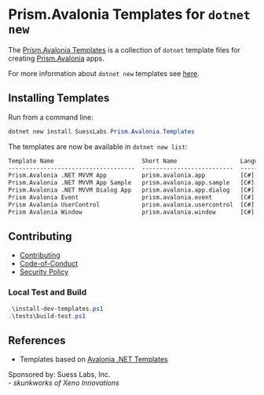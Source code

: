 # Prism.Avalonia Templates for `dotnet new`

The [Prism.Avalonia Templates](https://github.com/SuessLabs/Prism.Avalonia.Templates/pull/4) is a collection of `dotnet` template files for creating [Prism.Avalonia](https://github.com/AvaloniaCommunity/Prism.Avalonia) apps.

For more information about `dotnet new` templates see [here](https://blogs.msdn.microsoft.com/dotnet/2017/04/02/how-to-create-your-own-templates-for-dotnet-new/).

## Installing Templates

Run from a command line:

```powershell
dotnet new install SuessLabs.Prism.Avalonia.Templates
```

The templates are now be available in `dotnet new list`:

```txt
Template Name                         Short Name                  Language  Tags
------------------------------------  --------------------------  --------  -----------------------------------------------------
Prism.Avalonia .NET MVVM App          prism.avalonia.app          [C#]      Desktop/Xaml/Axaml/Avalonia/Prism/Windows/Linux/macOS
Prism.Avalonia .NET MVVM App Sample   prism.avalonia.app.sample   [C#]      Desktop/Xaml/Axaml/Avalonia/Prism/Windows/Linux/macOS
Prism.Avalonia .NET MVVM Dialog App   prism.avalonia.app.dialog   [C#]      Desktop/Xaml/Axaml/Avalonia/Prism/Windows/Linux/macOS
Prism Avalonia Event                  prism.avalonia.event        [C#]      Desktop/Xaml/Axaml/Avalonia/Prism/Windows/Linux/macOS
Prism Avalonia UserControl            prism.avalonia.usercontrol  [C#]      Desktop/Xaml/Axaml/Avalonia/Prism/Windows/Linux/macOS
Prism Avalonia Window                 prism.avalonia.window       [C#]      Desktop/Xaml/Axaml/Avalonia/Prism/Windows/Linux/macOS
```

## Contributing

* [Contributing](.github/Contributing.md)
* [Code-of-Conduct](.github/Code-of-Conduct.md)
* [Security Policy](.github/Security.md)

### Local Test and Build

```powershell
.\install-dev-templates.ps1
.\tests\build-test.ps1
```

## References

* Templates based on [Avalonia .NET Templates](https://github.com/AvaloniaUI/avalonia-dotnet-templates)

Sponsored by: Suess Labs, Inc.<br/>- _skunkworks of Xeno Innovations_
